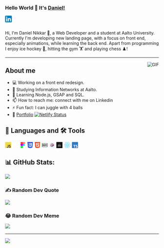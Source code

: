 ### Hello World 👋 It's [Daniel!](https://nikkardaniel-portfolio.netlify.app/) <a href="https://www.linkedin.com/in/daniel-nikkar">
<img align="left" alt="Daniel Nikkar" width="22px" src="images/linkedin.png" />
</a>

<br />

<br />

Hi, I'm Daniel Nikkar 🙌, a Web Developer and a student at Aalto University. Currently I'm developing new landing page, with a focus on front end, especially animations, while learning the back end. Apart from programming I enjoy ice hockey 🏒, hitting the gym 🏋️ and playing chess ♟️!

--- 

<img align="right" alt="GIF" src="https://media.giphy.com/media/USV0ym3bVWQJJmNu3N/giphy.gif" />

## About me

- 💻 Working on a front end redesign.
- 🔭 Studying Information Networks at Aalto.
- 🌱 Learning Node.js, GSAP and SQL.
- 📫 How to reach me: connect with me on Linkedin
- ⚡ Fun fact: I can juggle with 4 balls
- 📝 [Portfolio](https://nikkardaniel-portfolio.netlify.app/) [![Netlify Status](https://api.netlify.com/api/v1/badges/d05522c2-dba7-44e6-b4ee-0521734763c8/deploy-status)](https://app.netlify.com/sites/nikkardaniel-portfolio/deploys)

## 💬 Languages and 🛠️ Tools

<code><img height="20" src="images/js.png"></code>
<code><img height="20" src="images/github.png"></code>
<code><img height="20" src="images/figma.png"></code>
<code><img height="20" src="images/css.png"></code>
<code><img height="20" src="images/html.png"></code>
<code><img height="20" src="images/markdown.png"></code>
<code><img height="20" src="images/react-spring.png"></code>
<code><img height="20" src="images/react-router.png"></code>
<code><img height="20" src="images/react.png"></code>
<code><img height="20" src="images/ts.png"></code>


## 📊 GitHub Stats:
![](https://github-readme-stats.vercel.app/api?username=Lolman420&theme=dark&hide_border=false&include_all_commits=false&count_private=false)<br/>

<!--
![](https://github-readme-streak-stats.herokuapp.com/?user=Lolman420&theme=dark&hide_border=false)<br/>
![](https://github-readme-stats.vercel.app/api/top-langs/?username=Lolman420&theme=dark&hide_border=false&include_all_commits=false&count_private=false&layout=compact)
-->

### ✍️ Random Dev Quote
![](https://quotes-github-readme.vercel.app/api?type=horizontal&theme=dark)

### 😂 Random Dev Meme
<img src='https://randommeme-five.vercel.app/' style="height: 400px;"/>

---
[![](https://visitcount.itsvg.in/api?id=Lolman420&icon=0&color=0)](https://visitcount.itsvg.in)

<!-- ![Lolman's github stats](https://github-readme-stats.vercel.app/api?username=lolman420&show_icons=true&hide_border=true) -->
